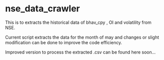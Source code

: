 # nse_data_crawler
This is to extracts the historical data of bhav_cpy , OI and volatility from NSE.

Current script extracts the data for the month of may and changes or slight modification can be done to improve the code efficiency.

Improved version to process the extracted .csv can be found here soon...
